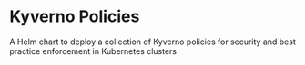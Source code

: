 # Kyverno Policies

A Helm chart to deploy a collection of Kyverno policies for security and best practice enforcement in Kubernetes clusters